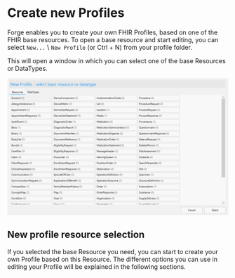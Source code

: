 # Create new Profiles

Forge enables you to create your own FHIR Profiles, based on one of the
FHIR base resources. To open a base resource and start editing, you can
select `New...` \ `New Profile` (or Ctrl + N) from your profile folder.

This will open a window in which you can select one of the base
Resources or DataTypes.

![Create a new FHIR profile in Forge](../images/NewProfile.jpg)

## New profile resource selection

If you selected the base Resource you need, you can start to create your
own Profile based on this Resource. The different options you can use in
editing your Profile will be explained in the following sections.